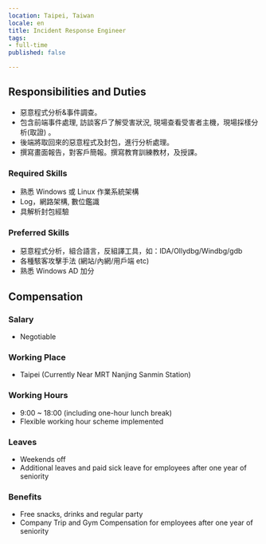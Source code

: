 ```yaml
---
location: Taipei, Taiwan
locale: en
title: Incident Response Engineer
tags:
- full-time
published: false

---
```

## Responsibilities and Duties

* 惡意程式分析&事件調查。
* 包含前端事件處理, 訪談客戶了解受害狀況, 現場查看受害者主機，現場採樣分析(取證) 。
* 後端將取回來的惡意程式及封包，進行分析處理。
* 撰寫畫面報告，對客戶簡報。撰寫教育訓練教材，及授課。

### Required Skills

* 熟悉 Windows 或 Linux 作業系統架構
* Log，網路架構, 數位鑑識
* 具解析封包經驗

### Preferred Skills

* 惡意程式分析，組合語言，反組譯工具，如：IDA/Ollydbg/Windbg/gdb
* 各種駭客攻擊手法 (網站/內網/用戶端 etc)
* 熟悉 Windows AD 加分

## Compensation

### Salary
* Negotiable

### Working Place
* Taipei (Currently Near MRT Nanjing Sanmin Station)

### Working Hours
* 9:00 ~ 18:00 (including one-hour lunch break)
* Flexible working hour scheme implemented

### Leaves
* Weekends off
* Additional leaves and paid sick leave for employees after one year of seniority

### Benefits
* Free snacks, drinks and regular party
* Company Trip and Gym Compensation for employees after one year of seniority